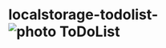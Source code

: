 # localstorage-todolist-![photo ToDoList](https://user-images.githubusercontent.com/31365027/174394910-90174904-372a-4a89-b4fc-892456cf7425.PNG)
